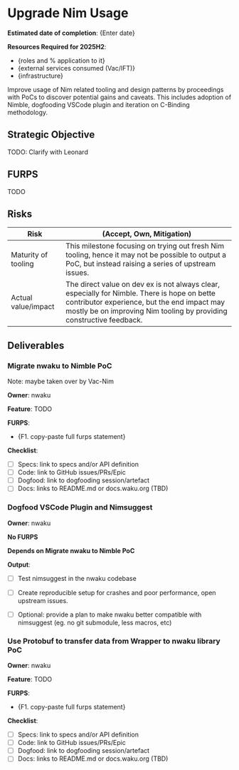 # Upgrade Nim Usage

**Estimated date of completion**: {Enter date}

**Resources Required for 2025H2**:
- {roles and % application to it}
- {external services consumed (Vac/IFT)}
- {infrastructure}

Improve usage of Nim related tooling and design patterns by proceedings with PoCs to discover potential gains and caveats.
This includes adoption of Nimble, dogfooding VSCode plugin and iteration on C-Binding methodology.

## Strategic Objective

TODO: Clarify with Leonard

## FURPS

TODO

## Risks

| Risk                | (Accept, Own, Mitigation)                                                                                                                                                                                           |
|---------------------|---------------------------------------------------------------------------------------------------------------------------------------------------------------------------------------------------------------------|
| Maturity of tooling | This milestone focusing on trying out fresh Nim tooling, hence it may not be possible to output a PoC, but instead raising a series of upstream issues.                                                             |
| Actual value/impact | The direct value on dev ex is not always clear, especially for Nimble. There is hope on bette contributor experience, but the end impact may mostly be on improving Nim tooling by providing constructive feedback. |

## Deliverables

### Migrate nwaku to Nimble PoC

Note: maybe taken over by Vac-Nim

**Owner**: nwaku

**Feature**: TODO

**FURPS**:
- {F1. copy-paste full furps statement}

**Checklist**:
- [ ] Specs: link to specs and/or API definition
- [ ] Code: link to GitHub issues/PRs/Epic
- [ ] Dogfood: link to dogfooding session/artefact
- [ ] Docs: links to README.md or docs.waku.org (TBD)

### Dogfood VSCode Plugin and Nimsuggest

**Owner**: nwaku

**No FURPS**

**Depends on Migrate nwaku to Nimble PoC** 

**Output**:
- [ ] Test nimsuggest in the nwaku codebase
- [ ] Create reproducible setup for crashes and poor performance, open upstream issues.
- [ ] Optional: provide a plan to make nwaku better compatible with nimsuggest (eg. no git submodule, less macros, etc)


### Use Protobuf to transfer data from Wrapper to nwaku library PoC

**Owner**: nwaku

**Feature**: TODO

**FURPS**:
- {F1. copy-paste full furps statement}

**Checklist**:
- [ ] Specs: link to specs and/or API definition
- [ ] Code: link to GitHub issues/PRs/Epic
- [ ] Dogfood: link to dogfooding session/artefact
- [ ] Docs: links to README.md or docs.waku.org (TBD)
